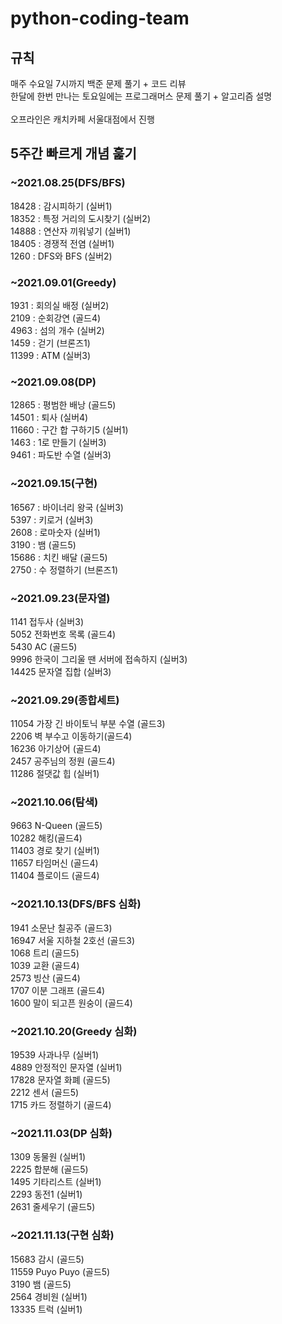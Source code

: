 # python-coding-team

## 규칙
매주 수요일 7시까지 백준 문제 풀기 + 코드 리뷰<br>
한달에 한번 만나는 토요일에는 프로그래머스 문제 풀기 + 알고리즘 설명<br>
<br>
오프라인은 캐치카페 서울대점에서 진행<br>

## 5주간 빠르게 개념 훑기

### ~2021.08.25(DFS/BFS)
18428 : 감시피하기 (실버1) <br>
18352 : 특정 거리의 도시찾기 (실버2) <br>
14888 : 연산자 끼워넣기 (실버1) <br>
18405 : 경쟁적 전염 (실버1) <br>
1260 : DFS와 BFS (실버2) <br>

### ~2021.09.01(Greedy)
1931 : 회의실 배정 (실버2) <br>
2109 : 순회강연 (골드4) <br>
4963 : 섬의 개수 (실버2) <br>
1459 : 걷기 (브론즈1) <br>
11399 : ATM (실버3) <br>

### ~2021.09.08(DP)
12865 : 평범한 배낭 (골드5) <br>
14501 : 퇴사 (실버4) <br>
11660 : 구간 합 구하기5 (실버1) <br>
1463 : 1로 만들기 (실버3) <br>
9461 : 파도반 수열 (실버3) <br>

### ~2021.09.15(구현)
16567 : 바이너리 왕국 (실버3) <br>
5397 : 키로거 (실버3) <br>
2608 : 로마숫자 (실버1) <br>
3190 : 뱀 (골드5) <br>
15686 : 치킨 배달 (골드5) <br>
2750 : 수 정렬하기 (브론즈1) <br>

### ~2021.09.23(문자열)
1141 접두사 (실버3) <br>
5052 전화번호 목록 (골드4) <br>
5430 AC (골드5) <br>
9996 한국이 그리울 땐 서버에 접속하지 (실버3) <br>
14425 문자열 집합 (실버3) <br>

### ~2021.09.29(종합세트)
11054 가장 긴 바이토닉 부분 수열 (골드3) <br>
2206 벽 부수고 이동하기(골드4) <br>
16236 아기상어 (골드4) <br>
2457 공주님의 정원 (골드4) <br>
11286 절댓값 힙 (실버1) <br>

### ~2021.10.06(탐색)
9663 N-Queen (골드5) <br>
10282 해킹(골드4) <br>
11403 경로 찾기 (실버1) <br>
11657 타임머신 (골드4) <br>
11404 플로이드 (골드4) <br>

### ~2021.10.13(DFS/BFS 심화)
1941 소문난 칠공주 (골드3) <br>
16947 서울 지하철 2호선 (골드3) <br>
1068 트리 (골드5) <br>
1039 교환 (골드4) <br>
2573 빙산 (골드4) <br>
1707 이분 그래프 (골드4) <br>
1600 말이 되고픈 원숭이 (골드4) <br>

### ~2021.10.20(Greedy 심화)
19539 사과나무 (실버1) <br>
4889 안정적인 문자열 (실버1) <br>
17828 문자열 화폐 (골드5) <br>
2212 센서 (골드5) <br>
1715 카드 정렬하기 (골드4) <br>

### ~2021.11.03(DP 심화)
1309 동물원 (실버1) <br>
2225 합분해 (골드5) <br>
1495 기타리스트 (실버1) <br>
2293 동전1 (실버1) <br>
2631 줄세우기 (골드5) <br>

### ~2021.11.13(구현 심화)
15683 감시 (골드5) <br>
11559 Puyo Puyo (골드5) <br>
3190 뱀 (골드5) <br>
2564 경비원 (실버1) <br>
13335 트럭 (실버1) <br>

